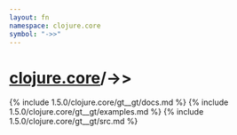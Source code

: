 ```yaml
---
layout: fn
namespace: clojure.core
symbol: "->>"
---
```


# [clojure.core](../)/->>

{% include 1.5.0/clojure.core/gt__gt/docs.md %}
{% include 1.5.0/clojure.core/gt__gt/examples.md %}
{% include 1.5.0/clojure.core/gt__gt/src.md %}

